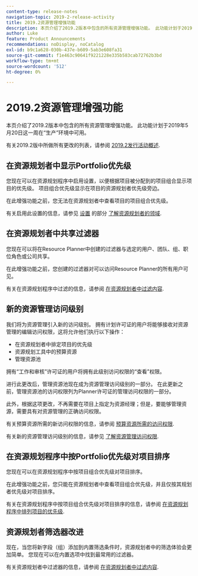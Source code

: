 ```yaml
---
content-type: release-notes
navigation-topic: 2019-2-release-activity
title: 2019.2资源管理增强功能
description: 本页介绍了2019.2版本中包含的所有资源管理增强功能。 此功能计划于2019年5月20日这一周在“生产”环境中可用。
author: Luke
feature: Product Announcements
recommendations: noDisplay, noCatalog
exl-id: b9c1a628-030b-437e-b609-5ab3e608fa31
source-git-commit: f1e463c90641f9221228e335b583cab72762b3bd
workflow-type: tm+mt
source-wordcount: '512'
ht-degree: 0%

---
```


# 2019.2资源管理增强功能

本页介绍了2019.2版本中包含的所有资源管理增强功能。 此功能计划于2019年5月20日这一周在“生产”环境中可用。

有关2019.2版中所做所有更改的列表，请参阅 [2019.2发行活动概述](../../../../product-announcements/product-releases/quarterly-release-archive/2019.2-release-activity/2019-2-release-activity-overview.md).

## 在资源规划者中显示Portfolio优先级

您现在可以在资源规划程序中启用设置，以便根据项目被分配到的项目组合显示项目的优先级。 项目组合优先级显示在项目的资源规划者优先级旁边。

在此增强功能之前，您无法在资源规划者中查看项目的项目组合优先级。

有关启用此设置的信息，请参见 [设置](../../../../resource-mgmt/resource-planning/resource-planner-navigation.md#settings) 的部分 [了解资源规划者的领域](../../../../resource-mgmt/resource-planning/resource-planner-navigation.md).

## 在资源规划者中共享过滤器

您现在可以将在Resource Planner中创建的过滤器与选定的用户、团队、组、职位角色或公司共享。

在此增强功能之前，您创建的过滤器对可以访问Resource Planner的所有用户可见。

有关在资源规划程序中过滤的信息，请参阅 [在资源规划者中过滤内容](../../../../resource-mgmt/resource-planning/filter-resource-planner.md).

## 新的资源管理访问级别

我们将为资源管理引入新的访问级别。 拥有计划许可证的用户将能够接收对资源管理的编辑访问权限，这将允许他们执行以下操作：

* 在资源规划者中排定项目的优先级
* 资源规划工具中的预算资源
* 管理资源池

拥有“工作和审核”许可证的用户将拥有此级别访问权限的“查看”权限。

进行此更改后，管理资源池现在成为资源管理访问级别的一部分。 在此更新之前，管理资源池的访问权限列为Planner许可证的管理访问权限的一部分。

此外，根据这项更改，不再需要在项目上指定为资源经理；但是，要能够管理资源，需要具有对资源管理的正确访问权限。

有关预算资源所需的新访问权限的信息，请参阅 [预算资源所需的访问权限](../../../../resource-mgmt/resource-planning/access-needed-to-budget-resources.md).

有关新的资源管理访问级别的信息，请参见 [了解资源管理访问权限](../../../../administration-and-setup/add-users/configure-and-grant-access/grant-access-resource-management.md).

## 在资源规划程序中按Portfolio优先级对项目排序

您现在可以在资源规划程序中按项目组合优先级对项目排序。

在此增强功能之前，您只能在资源规划者中查看项目组合优先级，并且仅按其规划者优先级对项目排序。

有关在资源规划程序中按项目组合优先级对项目排序的信息，请参阅 [在资源规划程序中排列项目的优先级](../../../../resource-mgmt/resource-planning/prioritize-projects-resource-planner.md).

## 资源规划者筛选器改进

现在，当您将新字段（组）添加到内置筛选条件时，资源规划者中的筛选体验会更加简单。 您现在可以在内置选项中找到最常用的过滤器。

有关资源规划者中过滤器的信息，请参阅 [在资源规划者中过滤内容](../../../../resource-mgmt/resource-planning/filter-resource-planner.md).

